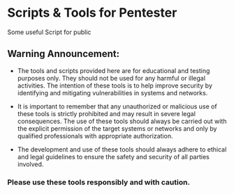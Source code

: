 # Scripts & Tools for Pentester
Some useful Script for public

## Warning Announcement:

-  The tools and scripts provided here are for educational and testing purposes only. They should not be used for any harmful or illegal activities. The intention of these tools is to help improve security by identifying and mitigating vulnerabilities in systems and networks.

-  It is important to remember that any unauthorized or malicious use of these tools is strictly prohibited and may result in severe legal consequences. The use of these tools should always be carried out with the explicit permission of the target systems or networks and only by qualified professionals with appropriate authorization.

-  The development and use of these tools should always adhere to ethical and legal guidelines to ensure the safety and security of all parties involved.

### **Please use these tools responsibly and with caution.**